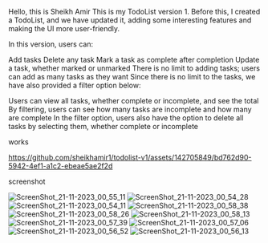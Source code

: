 Hello, this is Sheikh Amir This is my TodoList version 1. Before this, I created a TodoList, and we have updated it, adding some interesting features and making the UI more user-friendly.

In this version, users can:

Add tasks
Delete any task
Mark a task as complete after completion
Update a task, whether marked or unmarked
There is no limit to adding tasks; users can add as many tasks as they want
Since there is no limit to the tasks, we have also provided a filter option below:

Users can view all tasks, whether complete or incomplete, and see the total
By filtering, users can see how many tasks are incomplete and how many are complete
In the filter option, users also have the option to delete all tasks by selecting them, whether complete or incomplete



works 



https://github.com/sheikhamir1/todolist-v1/assets/142705849/bd762d90-5942-4ef1-a1c2-ebeae5ae2f2d



screenshot 

![ScreenShot_21-11-2023_00_55_11](https://github.com/sheikhamir1/todolist-v1/assets/142705849/29b38e5a-33a6-4fbf-9bcc-2648f3571328)
![ScreenShot_21-11-2023_00_54_28](https://github.com/sheikhamir1/todolist-v1/assets/142705849/01b9bd8b-2da0-4e8f-941d-0db2ff8cb658)
![ScreenShot_21-11-2023_00_54_11](https://github.com/sheikhamir1/todolist-v1/assets/142705849/4744ae99-c187-48b7-b276-f11ec680826b)
![ScreenShot_21-11-2023_00_58_38](https://github.com/sheikhamir1/todolist-v1/assets/142705849/0d6e14b4-93cc-4c4e-9dbf-983d0a97a1b4)
![ScreenShot_21-11-2023_00_58_26](https://github.com/sheikhamir1/todolist-v1/assets/142705849/9b25d4fc-8f37-4b21-9f91-fd973419917e)
![ScreenShot_21-11-2023_00_58_13](https://github.com/sheikhamir1/todolist-v1/assets/142705849/cb0c5124-a1fb-4b28-a8af-91ad015bbb5c)
![ScreenShot_21-11-2023_00_57_39](https://github.com/sheikhamir1/todolist-v1/assets/142705849/b4804325-c4b3-4850-8079-707a5ef23adf)
![ScreenShot_21-11-2023_00_57_06](https://github.com/sheikhamir1/todolist-v1/assets/142705849/6f1858a5-fb06-4d81-b08a-b358f0dffc35)
![ScreenShot_21-11-2023_00_56_52](https://github.com/sheikhamir1/todolist-v1/assets/142705849/3bd7d3bf-ce42-4b74-b510-ded0fdc3560c)
![ScreenShot_21-11-2023_00_56_13](https://github.com/sheikhamir1/todolist-v1/assets/142705849/82194897-4e3c-4fbb-b774-5a6894b665d8)







